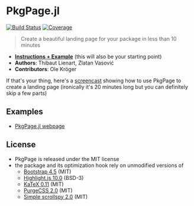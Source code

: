 # PkgPage.jl

[![Build Status](https://travis-ci.com/tlienart/PkgPage.jl.svg?branch=master)](https://travis-ci.com/tlienart/PkgPage.jl)
[![Coverage](https://codecov.io/gh/tlienart/PkgPage.jl/branch/master/graph/badge.svg)](https://codecov.io/gh/tlienart/PkgPage.jl)

> Create a beautiful landing page for your package in less than 10 minutes

* [**Instructions + Example**](https://tlienart.github.io/PkgPage.jl) (this will also be your starting point)
* **Authors**: Thibaut Lienart, Zlatan Vasović
* **Contributors**: Ole Kröger

If that's your thing, here's a [screencast](https://www.youtube.com/watch?v=6kARuINUAMs) showing how to use PkgPage to create a landing page (ironically it's 20 minutes long but you can definitely skip a few parts)

## Examples

- [PkgPage.jl webpage](https://tlienart.github.io/PkgPage.jl)

## License

- PkgPage is released under the MIT license
- the package and its optimization hook rely on unmodified versions of
  - [Bootstrap 4.5](https://github.com/twbs/bootstrap) (MIT)
  - [Highlight.js 10.0](https://github.com/highlightjs/highlight.js/) (BSD-3)
  - [KaTeX 0.11](https://github.com/KaTeX/KaTeX) (MIT)
  - [PurgeCSS 2.0](https://github.com/FullHuman/purgecss) (MIT)
  - [Simple scrollspy 2.0](https://github.com/kimyvgy/simple-scrollspy) (MIT)
